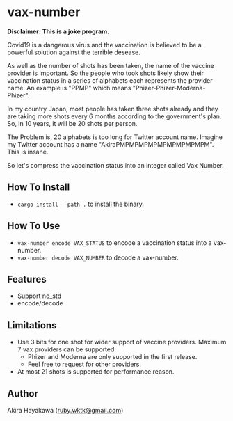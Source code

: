 # vax-number

**Disclaimer: This is a joke program.**

Covid19 is a dangerous virus and
the vaccination is believed to be a
powerful solution against the terrible desease.

As well as the number of shots has been taken,
the name of the vaccine provider is important.
So the people who took shots likely show their
vaccination status in a series of alphabets
each represents the provider name.
An example is "PPMP" which means
"Phizer-Phizer-Moderna-Phizer".

In my country Japan,
most people has taken three shots already and they are taking more shots every 6 months according to the government's plan.
So, in 10 years, it will be 20 shots per person.

The Problem is, 20 alphabets is too long for Twitter account name.
Imagine my Twitter account has a name "AkiraPMPMPMPMPMPMPMPMPMPM". This is insane.

So let's compress the vaccination status into an integer called Vax Number.

## How To Install

- `cargo install --path .` to install the binary.

## How To Use

- `vax-number encode VAX_STATUS` to encode a vaccination status into a vax-number.
- `vax-number decode VAX_NUMBER` to decode a vax-number.

## Features

- Support no_std
- encode/decode

## Limitations

- Use 3 bits for one shot for wider support of vaccine providers. Maximum 7 vax providers can be supported.
  - Phizer and Moderna are only supported in the first release.
  - Feel free to request for other providers.
- At most 21 shots is supported for performance reason.

## Author

Akira Hayakawa (ruby.wktk@gmail.com)